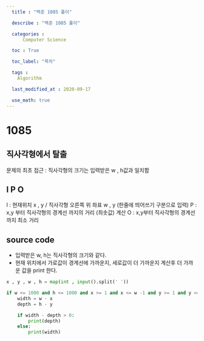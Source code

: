 ```yaml
---
  title : "백준 1085 풀이"

  describe : "백준 1085 풀이"

  categories : 
      Computer Science

  toc : True

  toc_label: "목차"

  tags : 
    Algorithm

  last_modified_at : 2020-09-17

  use_math: true
---
```

# 1085
## 직사각형에서 탈출
문제의 최초 접근 : 직사각형의 크기는 입력받은 w , h값과 일치함
## I P O
I : 현재위치 x , y  / 직사각형 오른쪽 위 좌표 w , y (한줄에 띄어쓰기 구분으로 입력)
P : x,y 부터 직사각형의 경계선 까지의 거리 (최솟값) 계산
O : x,y부터 직사각형의 경계선까지 최소 거리
## source code

* 입력받은 w, h는 직사각형의 크기와 같다.
* 현재 위치에서 가로값이 경계선에 가까운지, 세로값이 더 가까운지 계산후 더 가까운 값을 print 한다.

```python
x , y , w , h = map(int , input().split(' '))

if w <= 1000 and h <= 1000 and x >= 1 and x <= w -1 and y >= 1 and y <= h - 1 :
    width = w - x
    depth = h - y

    if width - depth > 0:
        print(depth)
    else:
        print(width)
```